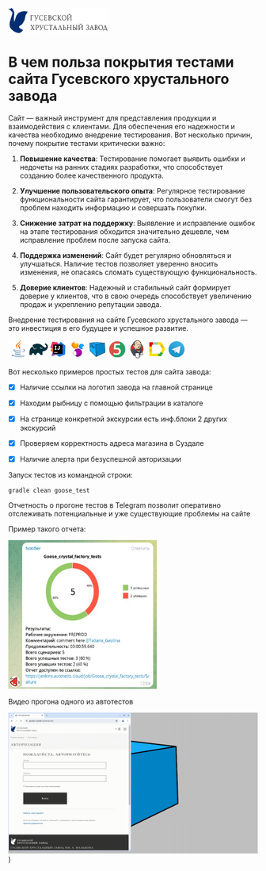 <img src="/images/logotype.jpg" width="200" height="50">

# В чем польза покрытия тестами сайта Гусевского хрустального завода

Сайт — важный инструмент для представления продукции и взаимодействия с клиентами. Для обеспечения его надежности и качества необходимо внедрение тестирования.
Вот несколько причин, почему покрытие тестами критически важно:

1. **Повышение качества**: Тестирование помогает выявить ошибки и недочеты на ранних стадиях разработки, что способствует созданию более качественного продукта.

2. **Улучшение пользовательского опыта**: Регулярное тестирование функциональности сайта гарантирует, что пользователи смогут без проблем находить информацию и совершать покупки.

3. **Снижение затрат на поддержку**: Выявление и исправление ошибок на этапе тестирования обходится значительно дешевле, чем исправление проблем после запуска сайта.

4. **Поддержка изменений**: Сайт будет регулярно обновляться и улучшаться. Наличие тестов позволяет уверенно вносить изменения, не опасаясь сломать существующую функциональность.

5. **Доверие клиентов**: Надежный и стабильный сайт формирует доверие у клиентов, что в свою очередь способствует увеличению продаж и укреплению репутации завода.

Внедрение тестирования на сайте Гусевского хрустального завода — это инвестиция в его будущее и успешное развитие.


![This is an image](/icons/Java.png)![This is an image](/icons/Gradle.png)![This is an image](/icons/Intelij_IDEA.png)![This is an image](/icons/Selenide.png)![This is an image](/icons/Selenoid.png)![This is an image](/icons/JUnit5.png)![This is an image](/icons/Jenkins.png)![This is an image](/icons/Allure_Report.png)![This is an image](/icons/Telegram.png)

Вот несколько примеров простых тестов для сайта завода:

- [x] Наличие ссылки на логотип завода на главной странице
- [x] Находим рыбницу с помощью фильтрации в каталоге
- [x] На странице конкретной экскурсии есть инф.блоки 2 других экскурсий
- [x] Проверяем корректность адреса магазина в Суздале
- [x] Наличие алерта при безуспешной авторизации


Запуск тестов из командной строки:

```
gradle clean goose_test
```

Отчетность о прогоне тестов в Telegram позволит оперативно отслеживать потенциальные и уже существующие проблемы на сайте

Пример такого отчета:

<img src="/images/report.jpg" width="300" height="300">

Видео прогона одного из автотестов

![animation.gif](animation/animation.gif))


